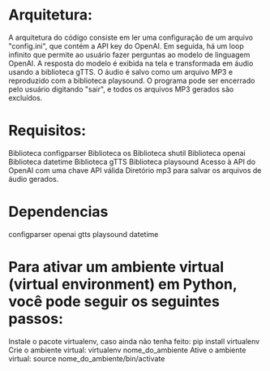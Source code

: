 # Arquitetura:

A arquitetura do código consiste em ler uma configuração de um arquivo "config.ini", que contém a API key do OpenAI. 
Em seguida, há um loop infinito que permite ao usuário fazer perguntas ao modelo de linguagem OpenAI.
A resposta do modelo é exibida na tela e transformada em áudio usando a biblioteca gTTS. 
O áudio é salvo como um arquivo MP3 e reproduzido com a biblioteca playsound. 
O programa pode ser encerrado pelo usuário digitando "sair", e todos os arquivos MP3 gerados são excluídos.

# Requisitos:

Biblioteca configparser
Biblioteca os
Biblioteca shutil
Biblioteca openai
Biblioteca datetime
Biblioteca gTTS
Biblioteca playsound
Acesso à API do OpenAI com uma chave API válida
Diretório mp3 para salvar os arquivos de áudio gerados.

# Dependencias
configparser
openai
gtts
playsound
datetime

# Para ativar um ambiente virtual (virtual environment) em Python, você pode seguir os seguintes passos:

Instale o pacote virtualenv, caso ainda não tenha feito: pip install virtualenv
Crie o ambiente virtual:  virtualenv nome_do_ambiente
Ative o ambiente virtual: source nome_do_ambiente/bin/activate

